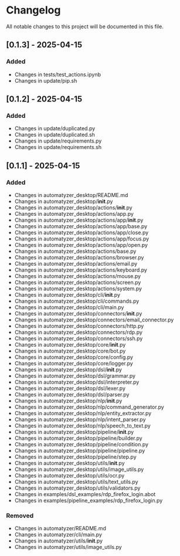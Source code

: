 # Changelog

All notable changes to this project will be documented in this file.

## [0.1.3] - 2025-04-15

### Added
- Changes in tests/test_actions.ipynb
- Changes in update/pip.sh

## [0.1.2] - 2025-04-15

### Added
- Changes in update/duplicated.py
- Changes in update/duplicated.sh
- Changes in update/requirements.py
- Changes in update/requirements.sh

## [0.1.1] - 2025-04-15

### Added
- Changes in automatyzer_desktop/README.md
- Changes in automatyzer_desktop/__init__.py
- Changes in automatyzer_desktop/actions/__init__.py
- Changes in automatyzer_desktop/actions/app.py
- Changes in automatyzer_desktop/actions/app/__init__.py
- Changes in automatyzer_desktop/actions/app/base.py
- Changes in automatyzer_desktop/actions/app/close.py
- Changes in automatyzer_desktop/actions/app/focus.py
- Changes in automatyzer_desktop/actions/app/open.py
- Changes in automatyzer_desktop/actions/base.py
- Changes in automatyzer_desktop/actions/browser.py
- Changes in automatyzer_desktop/actions/email.py
- Changes in automatyzer_desktop/actions/keyboard.py
- Changes in automatyzer_desktop/actions/mouse.py
- Changes in automatyzer_desktop/actions/screen.py
- Changes in automatyzer_desktop/actions/system.py
- Changes in automatyzer_desktop/cli/__init__.py
- Changes in automatyzer_desktop/cli/commands.py
- Changes in automatyzer_desktop/cli/main.py
- Changes in automatyzer_desktop/connectors/__init__.py
- Changes in automatyzer_desktop/connectors/email_connector.py
- Changes in automatyzer_desktop/connectors/http.py
- Changes in automatyzer_desktop/connectors/rdp.py
- Changes in automatyzer_desktop/connectors/ssh.py
- Changes in automatyzer_desktop/core/__init__.py
- Changes in automatyzer_desktop/core/bot.py
- Changes in automatyzer_desktop/core/config.py
- Changes in automatyzer_desktop/core/logger.py
- Changes in automatyzer_desktop/dsl/__init__.py
- Changes in automatyzer_desktop/dsl/grammar.py
- Changes in automatyzer_desktop/dsl/interpreter.py
- Changes in automatyzer_desktop/dsl/lexer.py
- Changes in automatyzer_desktop/dsl/parser.py
- Changes in automatyzer_desktop/nlp/__init__.py
- Changes in automatyzer_desktop/nlp/command_generator.py
- Changes in automatyzer_desktop/nlp/entity_extractor.py
- Changes in automatyzer_desktop/nlp/intent_parser.py
- Changes in automatyzer_desktop/nlp/speech_to_text.py
- Changes in automatyzer_desktop/pipeline/__init__.py
- Changes in automatyzer_desktop/pipeline/builder.py
- Changes in automatyzer_desktop/pipeline/condition.py
- Changes in automatyzer_desktop/pipeline/pipeline.py
- Changes in automatyzer_desktop/pipeline/step.py
- Changes in automatyzer_desktop/utils/__init__.py
- Changes in automatyzer_desktop/utils/image_utils.py
- Changes in automatyzer_desktop/utils/ocr.py
- Changes in automatyzer_desktop/utils/text_utils.py
- Changes in automatyzer_desktop/utils/validators.py
- Changes in examples/dsl_examples/rdp_firefox_login.abot
- Changes in examples/pipeline_examples/rdp_firefox_login.py

### Removed
- Changes in automatyzer/README.md
- Changes in automatyzer/cli/main.py
- Changes in automatyzer/utils/__init__.py
- Changes in automatyzer/utils/image_utils.py

